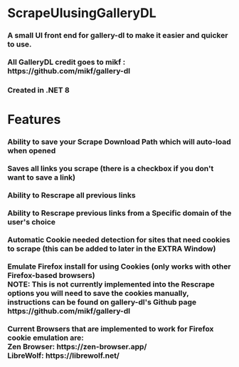 <h1 align="left">ScrapeUIusingGalleryDL</h1>

###

<h3 align="left">A small UI front end for gallery-dl to make it easier and quicker to use.<br><br>All GalleryDL credit goes to mikf : https://github.com/mikf/gallery-dl</h3>

###

<h3 align="left">Created in .NET 8</h3>

###

<h1 align="left">Features</h1>

###

<h3 align="left">Ability to save your Scrape Download Path which will auto-load when opened<br><br>Saves all links you scrape (there is a checkbox if you don't want to save a link)<br><br>Ability to Rescrape all previous links<br><br>Ability to Rescrape previous links from a Specific domain of the user's choice<br><br>Automatic Cookie needed detection for sites that need cookies to scrape (this can be added to later in the EXTRA Window)<br><br>Emulate Firefox install for using Cookies (only works with other Firefox-based browsers) <br>NOTE: This is not currently implemented into the Rescrape options you will need to save the cookies manually, instructions can be found on gallery-dl's Github page https://github.com/mikf/gallery-dl<br><br>Current Browsers that are implemented to work for Firefox cookie emulation are:<br>Zen Browser: https://zen-browser.app/<br>            LibreWolf: https://librewolf.net/</h3>

###
